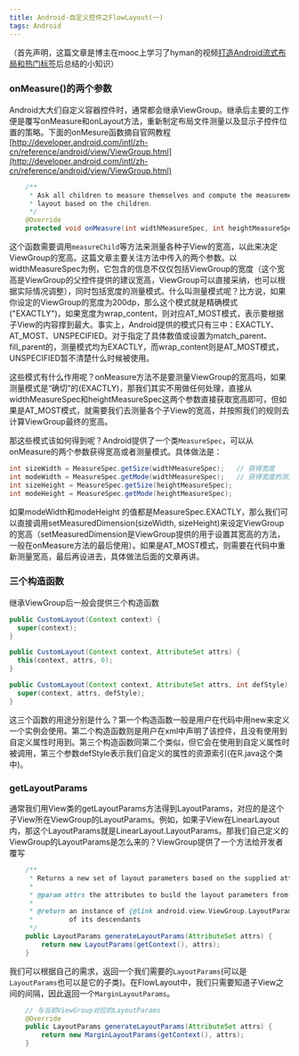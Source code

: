 ```yaml
---
title: Android-自定义控件之FlowLayout(一)
tags: Android
---
```


（首先声明，这篇文章是博主在mooc上学习了hyman的视频[打造Android流式布局和热门标签](http://mooc.guokr.com/career/3170/%E6%89%93%E9%80%A0Android%E6%B5%81%E5%BC%8F%E5%B8%83%E5%B1%80%E5%92%8C%E7%83%AD%E9%97%A8%E6%A0%87%E7%AD%BE/)后总结的小知识）

### onMeasure()的两个参数

Android大大们自定义容器控件时，通常都会继承ViewGroup。继承后主要的工作便是覆写onMeasure和onLayout方法，重新制定布局文件测量以及显示子控件位置的策略。下面的onMesure函数摘自官网教程[http://developer.android.com/intl/zh-cn/reference/android/view/ViewGroup.html](http://developer.android.com/intl/zh-cn/reference/android/view/ViewGroup.html)

``` java
    /**
     * Ask all children to measure themselves and compute the measurement of this
     * layout based on the children.
     */
    @Override
    protected void onMeasure(int widthMeasureSpec, int heightMeasureSpec)
```

这个函数需要调用`measureChild`等方法来测量各种子View的宽高，以此来决定ViewGroup的宽高。这篇文章主要关注方法中传入的两个参数。以widthMeasureSpec为例，它包含的信息不仅仅包括ViewGroup的宽度（这个宽高是ViewGroup的父控件提供的建议宽高，ViewGroup可以直接采纳，也可以根据实际情况调整），同时包括宽度的测量模式。什么叫测量模式呢？比方说，如果你设定的ViewGroup的宽度为200dp，那么这个模式就是精确模式("EXACTLY")，如果宽度为wrap_content，则对应AT_MOST模式，表示要根据子View的内容撑到最大。事实上，Android提供的模式只有三中：EXACTLY、AT_MOST、UNSPECIFIED。对于指定了具体数值或设置为match_parent、fill_parent的，测量模式均为EXACTLY，而wrap_content则是AT_MOST模式，UNSPECIFIED暂不清楚什么时候被使用。

这些模式有什么作用呢？onMeasure方法不是要测量ViewGroup的宽高吗，如果测量模式是“确切”的(EXACTLY)，那我们其实不用做任何处理，直接从widthMeasureSpec和heightMeasureSpec这两个参数直接获取宽高即可，但如果是AT_MOST模式，就需要我们去测量各个子View的宽高，并按照我们的规则去计算ViewGroup最终的宽高。

那这些模式该如何得到呢？Android提供了一个类`MeasureSpec`，可以从onMeasure的两个参数获得宽高或者测量模式。具体做法是：

``` java
int sizeWidth = MeasureSpec.getSize(widthMeasureSpec);   // 获得宽度
int modeWidth = MeasureSpec.getMode(widthMeasureSpec);   // 获得宽度的测量模式
int sizeHeight = MeasureSpec.getSize(heightMeasureSpec);
int modeHeight = MeasureSpec.getMode(heightMeasureSpec);
```

如果modeWidth和modeHeight 的值都是MeasureSpec.EXACTLY，那么我们可以直接调用setMeasuredDimension(sizeWidth, sizeHeight)来设定ViewGroup的宽高（setMeasuredDimension是ViewGroup提供的用于设置其宽高的方法，一般在onMeasure方法的最后使用）。如果是AT_MOST模式，则需要在代码中重新测量宽高，最后再设进去，具体做法后面的文章再讲。

### 三个构造函数

继承ViewGroup后一般会提供三个构造函数

``` java
public CustomLayout(Context context) {
  super(context);
}

public CustomLayout(Context context, AttributeSet attrs) {
  this(context, attrs, 0);
}

public CustomLayout(Context context, AttributeSet attrs, int defStyle) {
  super(context, attrs, defStyle);
}
```

这三个函数的用途分别是什么？第一个构造函数一般是用户在代码中用new来定义一个实例会使用。第二个构造函数则是用户在xml中声明了该控件，且没有使用到自定义属性时用到。第三个构造函数同第二个类似，但它会在使用到自定义属性时被调用，第三个参数defStyle表示我们自定义的属性的资源索引(在R.java这个类中)。

### getLayoutParams

通常我们用View类的getLayoutParams方法得到LayoutParams，对应的是这个子View所在ViewGroup的LayoutParams。例如，如果子View在LinearLayout内，那这个LayoutParams就是LinearLayout.LayoutParams。那我们自己定义的ViewGroup的LayoutParams是怎么来的？ViewGroup提供了一个方法给开发者覆写

``` java
    /**
     * Returns a new set of layout parameters based on the supplied attributes set.
     *
     * @param attrs the attributes to build the layout parameters from
     *
     * @return an instance of {@link android.view.ViewGroup.LayoutParams} or one
     *         of its descendants
     */
    public LayoutParams generateLayoutParams(AttributeSet attrs) {
        return new LayoutParams(getContext(), attrs);
    }
```

我们可以根据自己的需求，返回一个我们需要的`LayoutParams`(可以是`LayoutParams`也可以是它的子类)。在FlowLayout中，我们只需要知道子View之间的间隔，因此返回一个`MarginLayoutParams`。

``` java
    // 与当前ViewGroup对应的LayoutParams
    @Override
    public LayoutParams generateLayoutParams(AttributeSet attrs) {
        return new MarginLayoutParams(getContext(), attrs);
    }
```


